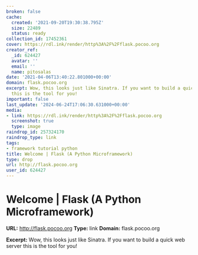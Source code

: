 ```yaml
---
broken: false
cache:
  created: '2021-09-20T19:30:38.795Z'
  size: 22489
  status: ready
collection_id: 17452361
cover: https://rdl.ink/render/http%3A%2F%2Fflask.pocoo.org
creator_ref:
  _id: 624427
  avatar: ''
  email: ''
  name: pitosalas
date: '2021-04-06T13:40:22.801000+00:00'
domain: flask.pocoo.org
excerpt: Wow, this looks just like Sinatra. If you want to build a quick web server
  this is the tool for you!
important: false
last_update: '2024-06-24T17:06:30.631000+00:00'
media:
- link: https://rdl.ink/render/http%3A%2F%2Fflask.pocoo.org
  screenshot: true
  type: image
raindrop_id: 257324170
raindrop_type: link
tags:
- framework tutorial python
title: Welcome | Flask (A Python Microframework)
type: drop
url: http://flask.pocoo.org
user_id: 624427
---
```


# Welcome | Flask (A Python Microframework)

**URL:** http://flask.pocoo.org
**Type:** link
**Domain:** flask.pocoo.org

**Excerpt:** Wow, this looks just like Sinatra. If you want to build a quick web server this is the tool for you!
